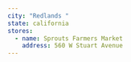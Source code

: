 ```yaml
---
city: "Redlands "
state: california
stores:
  - name: Sprouts Farmers Market
    address: 560 W Stuart Avenue
---
```

